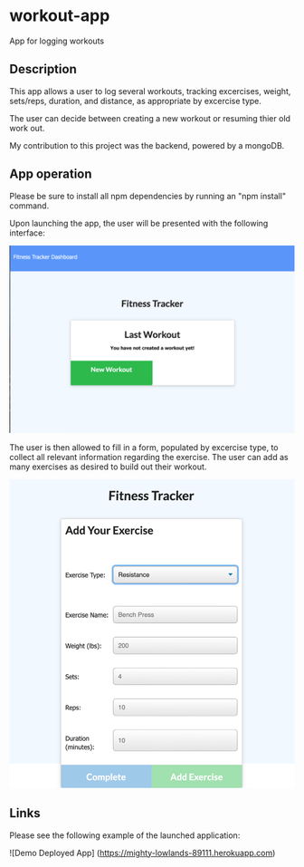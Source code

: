 # workout-app
App for logging workouts

## Description

This app allows a user to log several workouts, tracking excercises, weight, sets/reps, duration, and distance, as appropriate by excercise type.

The user can decide between creating a new workout or resuming thier old work out.

My contribution to this project was the backend, powered by a mongoDB.


## App operation

Please be sure to install all npm dependencies by running an "npm install" command. 

Upon launching the app, the user will be presented with the following interface:

![homepage](./images/homepage.png)

The user is then allowed to fill in a form, populated by excercise type, to collect all relevant information regarding the exercise. The user can add as many exercises as desired to build out their workout. 

![resistance demo](./images/resistance-demo.png)


## Links

Please see the following example of the launched application: 

![Demo Deployed App] (https://mighty-lowlands-89111.herokuapp.com)